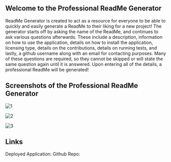## Welcome to the Professional ReadMe Generator

ReadMe Generator is created to act as a resource for everyone to be able to quickly and easily generate a ReadMe to their liking for a new project! The generator starts off by asking the name of the ReadMe, and continues to ask various questions afterwards. These include a description, information on how to use the application, details on how to install the application, licensing type, details on the contributions, details on running tests, and lastly, a github username along with an email for contacting purposes. Many of these questions are required, so they cannot be skipped or will state the same question again until it is answered. Upon entering all of the details, a professional ReadMe will be generated!

## Screenshots of the Professional ReadMe Generator

![1](https://user-images.githubusercontent.com/87215165/146655261-d60519c3-292a-45c1-b881-7ec8b53dfeb2.png)

![2](https://user-images.githubusercontent.com/87215165/146655268-0a9e2715-c9d9-4892-8096-bcb5e73840ec.png)

![3](https://user-images.githubusercontent.com/87215165/146655275-561c55a7-0393-4524-8280-9b810346b7ed.png)


## Links

Deployed Application: 
Github Repo: 